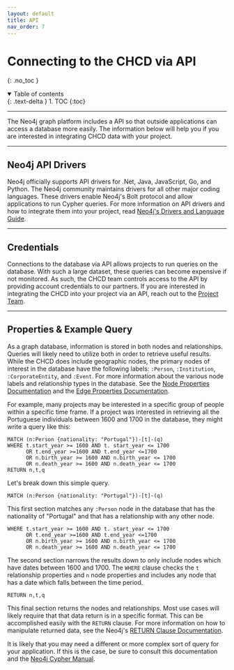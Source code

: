 ```yaml
---
layout: default
title: API
nav_order: 7
---
```


# Connecting to the CHCD via API
{: .no_toc }

<details open markdown="block">
  <summary>
    Table of contents
  </summary>
  {: .text-delta }
1. TOC
{:toc}
</details>

---

The Neo4j graph platform includes a API so that outside applications can access a database more easily. The information below will help you if you are interested in integrating CHCD data with your project.

---

## Neo4j API Drivers

Neo4j officially supports API drivers for .Net, Java, JavaScript, Go, and Python. The Neo4j community maintains drivers for all other major coding languages. These drivers enable Neo4j's Bolt protocol and allow applications to run Cypher queries. For more information on API drivers and how to integrate them into your project, read [Neo4j's Drivers and Language Guide](https://neo4j.com/developer/language-guides/).

---

## Credentials

Connections to the database via API allows projects to run queries on the database. With such a large dataset, these queries can become expensive if not monitored. As such, the CHCD team controls access to the API by providing account credentials to our partners. If you are interested in integrating the CHCD into your project via an API, reach out to the [Project Team](alex.mayfield@asbury.edu).

---

## Properties & Example Query

As a graph database, information is stored in both nodes and relationships. Queries will likely need to utilize both in order to retrieve useful results. While the CHCD does include geographic nodes, the primary nodes of interest in the database have the following labels: `:Person`, `:Institution`, `:CorporateEntity`, and `:Event`. For more information about the various node labels and relationship types in the database. See the [Node Properties Documentation](/docs/4_node_properties) and the [Edge Properties Documentation](/docs/5_edge_properties).

For example, many projects may be interested in a specific group of people within a specific time frame. If a project was interested in retrieving all the Portuguese individuals between 1600 and 1700 in the database, they might write a query like this:

```
MATCH (n:Person {nationality: "Portugal"})-[t]-(q)
WHERE t.start_year >= 1600 AND t. start_year <= 1700
      OR t.end_year >=1600 AND t.end_year <=1700
      OR n.birth_year >= 1600 AND n.birth_year <= 1700
      OR n.death_year >= 1600 AND n.death_year <= 1700  
RETURN n,t,q
```

Let's break down this simple query.
```
MATCH (n:Person {nationality: "Portugal"})-[t]-(q)
```  
This first section matches any `:Person` node in the database that has the nationality of "Portugal" and that has a relationship with any other node.  
```
WHERE t.start_year >= 1600 AND t. start_year <= 1700
      OR t.end_year >=1600 AND t.end_year <=1700
      OR n.birth_year >= 1600 AND n.birth_year <= 1700
      OR n.death_year >= 1600 AND n.death_year <= 1700
```  
The second section narrows the results down to only include nodes which have dates between 1600 and 1700. The `WHERE` clause checks the `t` relationship properties and `n` node properties and includes any node that has a date which falls between the time period.  
```
RETURN n,t,q
```  
This final section returns the nodes and relationships. Most use cases will likely require that that data return is in a specific format. This can be accomplished easily with the `RETURN` clause. For more information on how to manipulate returned data, see the Neo4j's [RETURN Clause Documentation](https://neo4j.com/docs/cypher-manual/current/clauses/return/).

It is likely that you may need a different or more complex sort of query for your application. If this is the case, be sure to consult this documentation and the [Neo4j Cypher Manual](https://neo4j.com/docs/cypher-manual/current/).
